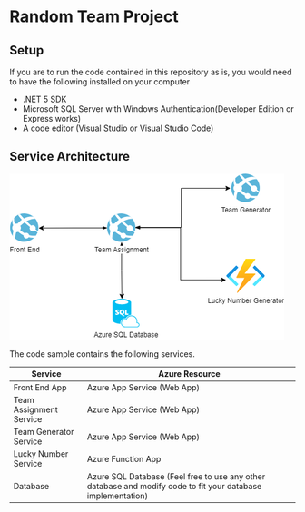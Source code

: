 # Random Team Project

## Setup

If you are to run the code contained in this repository as is, you would need to have the following installed on your computer

- .NET 5 SDK
- Microsoft SQL Server with Windows Authentication(Developer Edition or Express works)
- A code editor (Visual Studio or Visual Studio Code)

## Service Architecture

![Resources](./docs/service-architecture.png)

The code sample contains the following services.

|Service|Azure Resource
|---|---|
Front End App|Azure App Service (Web App)
Team Assignment Service|Azure App Service (Web App)
Team Generator Service|Azure App Service (Web App)
Lucky Number Service | Azure Function App
Database | Azure SQL Database (Feel free to use any other database and modify code to fit your database implementation)
